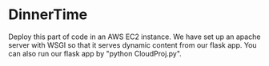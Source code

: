 # DinnerTime
Deploy this part of code in an AWS EC2 instance. 
We have set up an apache server with WSGI so that it serves dynamic content from our flask app. You can also run our flask app by "python CloudProj.py".
